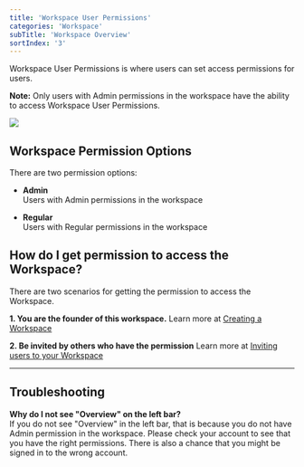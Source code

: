 ```yaml
---
title: 'Workspace User Permissions'
categories: 'Workspace'
subTitle: 'Workspace Overview'
sortIndex: '3'
---
```

Workspace User Permissions is where users can set access permissions for users.

**Note:** Only users with Admin permissions in the workspace have the ability to access Workspace User Permissions. 

![](https://cloud.githubusercontent.com/assets/26155270/23741688/bad794ac-04e4-11e7-8e11-6537130116f8.png)

## Workspace Permission Options

There are two permission options:

- **Admin**  
  Users with Admin permissions in the workspace

- **Regular**  
  Users with Regular permissions in the workspace 

## How do I get permission to access the Workspace?  

There are two scenarios for getting the permission to access the Workspace.

**1. You are the founder of this workspace.**  Learn more at [Creating a Workspace](/Creating-a-Workspace)

**2. Be invited by others who have the permission** Learn more at [Inviting users to your Workspace](/Inviting-a-User-to-your-Workspace)

------

## Troubleshooting

**Why do I not see "Overview" on the left bar?**  
If you do not see "Overview" in the left bar, that is because you do not have Admin permission in the workspace. Please check your account to see that you have the right permissions. There is also a chance that you might be signed in to the wrong account.

